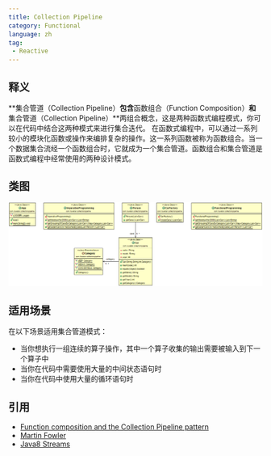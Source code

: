 ```yaml
---
title: Collection Pipeline
category: Functional
language: zh
tag:
 - Reactive
---
```


## 释义
**集合管道（Collection Pipeline）**包含**函数组合（Function Composition）**和**集合管道（Collection Pipeline）**两组合概念，这是两种函数式编程模式，你可以在代码中结合这两种模式来进行集合迭代。
在函数式编程中，可以通过一系列较小的模块化函数或操作来编排复杂的操作。这一系列函数被称为函数组合。当一个数据集合流经一个函数组合时，它就成为一个集合管道。函数组合和集合管道是函数式编程中经常使用的两种设计模式。

## 类图
![alt text](./etc/collection-pipeline.png "Collection Pipeline")

## 适用场景
在以下场景适用集合管道模式：

* 当你想执行一组连续的算子操作，其中一个算子收集的输出需要被输入到下一个算子中
* 当你在代码中需要使用大量的中间状态语句时
* 当你在代码中使用大量的循环语句时

## 引用

* [Function composition and the Collection Pipeline pattern](https://www.ibm.com/developerworks/library/j-java8idioms2/index.html)
* [Martin Fowler](https://martinfowler.com/articles/collection-pipeline/)
* [Java8 Streams](https://docs.oracle.com/javase/8/docs/api/java/util/stream/package-summary.html)